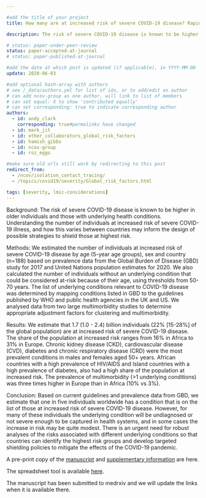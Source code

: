 ```yaml
---

#add the title of your project
title: How many are at increased risk of severe COVID-19 disease? Rapid global, regional and national estimates for 2020

description: The risk of severe COVID-19 disease is known to be higher in older individuals and those with underlying health conditions. Understanding the number of individuals at increased risk of severe COVID-19 illness, and how this varies between countries is needed to inform the design of possible strategies to shield those at highest risk. We evaluated the global prevalence of underlying conditions associated with severe COVID-19 disease.

# status: paper-under-peer-review
status: paper-accepted-at-journal
# status: paper-published-at-journal

#add the date at which post is updated (if applicable), in YYYY-MM-DD
update: 2020-06-03

#add optional hash-array with authors
# see /_data/authors.yml for list of ids, or to add/edit an author
# can add ncov-group as one author, will link to list of members
# can set equal: X to show 'contributed equally'
# can set corresponding: true to indicate corresponding author
authors:
  - id: andy_clark
    corresponding: true#permalinks have changed
  - id: mark_jit
  - id: other_collaborators_global_risk_factors
  - id: hamish_gibbs
  - id: ncov-group
  - id: roz_eggo

#make sure old urls still work by redirecting to this post
redirect_from:
  - /ncov/isolation_contact_tracing/
  - /topics/covid19/severity/Global_risk_factors.html

tags: [severity, lmic-considerations]
---
```


Background:
The risk of severe COVID-19 disease is known to be higher in older individuals and those with underlying health conditions. Understanding the number of individuals at increased risk of severe COVID-19 illness, and how this varies between countries may inform the design of possible strategies to shield those at highest risk.

Methods:
We estimated the number of individuals at increased risk of severe COVID-19 disease by age (5-year age groups), sex and country (n=188) based on prevalence data from the Global Burden of Disease (GBD) study for 2017 and United Nations population estimates for 2020. We also calculated the number of individuals without an underlying condition that could be considered at-risk because of their age, using thresholds from 50-70 years. The list of underlying conditions relevant to COVID-19 disease was determined by mapping conditions listed in GBD to the guidelines published by WHO and public health agencies in the UK and US. We analysed data from two large multimorbidity studies to determine appropriate adjustment factors for clustering and multimorbidity.

Results:
We estimate that 1.7 (1.0 - 2.4) billion individuals (22% [15-28%] of the global population) are at increased risk of severe COVID-19 disease. The share of the population at increased risk ranges from 16% in Africa to 31% in Europe. Chronic kidney disease (CKD), cardiovascular disease (CVD), diabetes and chronic respiratory disease (CRD) were the most prevalent conditions in males and females aged 50+ years. African countries with a high prevalence of HIV/AIDS and Island countries with a high prevalence of diabetes, also had a high share of the population at increased risk. The prevalence of multimorbidity (>1 underlying conditions) was three times higher in Europe than in Africa (10% vs 3%).

Conclusion:
Based on current guidelines and prevalence data from GBD, we estimate that one in five individuals worldwide has a condition that is on the list of those at increased risk of severe COVID-19 disease. However, for many of these individuals the underlying condition will be undiagnosed or not severe enough to be captured in health systems, and in some cases the increase in risk may be quite modest. There is an urgent need for robust analyses of the risks associated with different underlying conditions so that countries can identify the highest risk groups and develop targeted shielding policies to mitigate the effects of the COVID-19 pandemic.


A pre-print copy of the [manuscript](reports/Global_Shielding_v4.pdf) and [supplementary information](reports/Global_Shielding_v4_appendix.pdf) are here.

The spreadsheet tool is available [here](https://www.dropbox.com/s/t38koure6qn19lp/Covid-19%20analysis%20v1.50%20release.xlsb?dl=0).

The manuscript has been submitted to medrxiv and we will update the links when it is available there.
